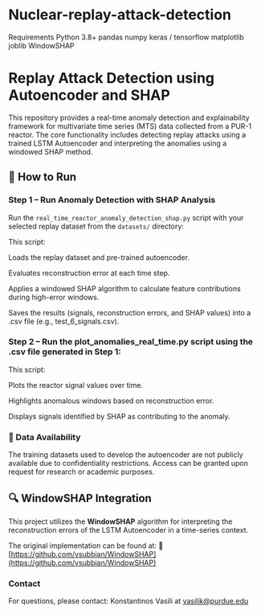 # Nuclear-replay-attack-detection
Requirements
Python 3.8+
pandas
numpy
keras / tensorflow
matplotlib
joblib
WindowSHAP



# Replay Attack Detection using Autoencoder and SHAP

This repository provides a real-time anomaly detection and explainability framework for multivariate time series (MTS) data collected from a PUR-1 reactor. 
The core functionality includes detecting replay attacks using a trained LSTM Autoencoder and interpreting the anomalies using a windowed SHAP method.


## 🚀 How to Run

### Step 1 – Run Anomaly Detection with SHAP Analysis

Run the `real_time_reactor_anomaly_detection_shap.py` script with your selected replay dataset from the `datasets/` directory:

This script:

Loads the replay dataset and pre-trained autoencoder.

Evaluates reconstruction error at each time step.

Applies a windowed SHAP algorithm to calculate feature contributions during high-error windows.

Saves the results (signals, reconstruction errors, and SHAP values) into a .csv file (e.g., test_6_signals.csv).


### Step 2 – Run the plot_anomalies_real_time.py script using the .csv file generated in Step 1:

This script:

Plots the reactor signal values over time.

Highlights anomalous windows based on reconstruction error.

Displays signals identified by SHAP as contributing to the anomaly.


### 📁 Data Availability

The training datasets used to develop the autoencoder are not publicly available due to confidentiality restrictions. 
Access can be granted upon request for research or academic purposes.


## 🔍 WindowSHAP Integration

This project utilizes the **WindowSHAP** algorithm for interpreting the reconstruction errors of the LSTM Autoencoder in a time-series context.

The original implementation can be found at:
🔗 [https://github.com/vsubbian/WindowSHAP](https://github.com/vsubbian/WindowSHAP)


### Contact
For questions, please contact: Konstantinos Vasili at vasilik@purdue.edu




